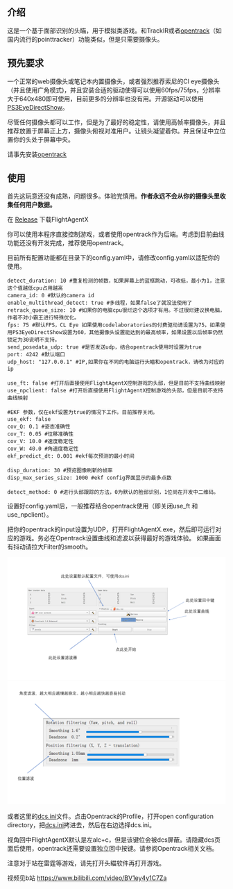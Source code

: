 ## 介绍
这是一个基于面部识别的头瞄，用于模拟类游戏。和TrackIR或者[opentrack](https://github.com/opentrack/opentrack)（如国内流行的pointtracker）功能类似，但是只需要摄像头。

## 预先要求
一个正常的web摄像头或笔记本内置摄像头，或者强烈推荐索尼的Cl eye摄像头（并且使用广角模式)，并且安装合适的驱动使得可以使用60fps/75fps，分辨率大于640x480即可使用，目前更多的分辨率也没有用。开源驱动可以使用[PS3EyeDirectShow](https://github.com/jkevin/PS3EyeDirectShow)。

尽管任何摄像头都可以工作，但是为了最好的稳定性，请使用高帧率摄像头，并且推荐放置于屏幕正上方，摄像头俯视对准用户。让镜头凝望着你。并且保证中立位置你的头处于屏幕中央。

请事先安装[opentrack](https://github.com/opentrack/opentrack)

## 使用
首先这玩意还没有成熟，问题很多。体验党慎用。**作者永远不会从你的摄像头里收集任何用户数据。**

在 [Release](https://github.com/xuhao1/FlightAgentX/releases) 下载FlightAgentX

你可以使用本程序直接控制游戏，或者使用opentrack作为后端。考虑到目前曲线功能还没有开发完成，推荐使用opentrack。

目前所有配置功能都在目录下的config.yaml中，请修改config.yaml以适配你的使用。

```
detect_duration: 10 #重复检测的帧数，如果屏幕上的蓝框跳动，可改低，最小为1，注意这个值越低cpu占用越高
camera_id: 0 #默认的camera id
enable_multithread_detect: true #多线程，如果false了就没法使用了
retrack_queue_size: 10 #如果你的电脑cpu很烂这个选项才有用。不过很烂建议换电脑，作者不对小霸王进行特殊优化。
fps: 75 #默认FPS，CL Eye 如果使用codelaboratories的付费驱动请设置为75，如果使用PS3EyeDirectShow设置为60，其他摄像头设置能达到的最高帧率，如果设置以后帧率仍然锁定为30说明不支持。
send_posedata_udp: true #是否发送udp，结合opentrack使用时设置为true
port: 4242 #默认端口
udp_host: "127.0.0.1" #IP,如果你在不同的电脑运行头瞄和opentrack，请改为对应的ip

use_ft: false #打开后直接使用FlightAgentX控制游戏的头部，但是目前不支持曲线映射
use_npclient: false #打开后直接使用FlightAgentX控制游戏的头部，但是目前不支持曲线映射

#EKF 参数，仅在ekf设置为true的情况下工作。目前推荐关闭。
use_ekf: false
cov_Q: 0.1 #姿态准确性 
cov_T: 0.05 #位移准确性
cov_V: 10.0 #速度稳定性
cov_W: 40.0 #角速度稳定性
ekf_predict_dt: 0.001 #ekf每次预测的最小时间

disp_duration: 30 #预览图像刷新的帧率
disp_max_series_size: 1000 #ekf config界面显示的最多点数

detect_method: 0 #进行头部跟踪的方法，0为默认的脸部识别，1位尚在开发中二维码。
```

设置好config.yaml后，一般推荐结合opentrack使用（即关闭use_ft 和use_npclient）。

把你的opentrack的input设置为UDP，打开FlightAgentX.exe，然后即可运行对应的游戏。务必在Opentrack设置曲线和滤波以获得最好的游戏体验。
如果画面有抖动请拉大Filter的smooth。

![c1](./opentracker_config.PNG)
![c2](./opentracker_config2.PNG)

或者这里的[dcs.ini](./docs/dcs.ini)文件。点击Opentrack的Profile，打开open configuration directory，把[dcs.ini](./docs/dcs.ini)拷进去，然后在右边选择dcs.ini。

视角回中FlightAgentX默认是左alc+c，但是该键位会被dcs屏蔽。请隐藏dcs页面后使用，opentrack还需要设置独立回中按键。请参阅Opentrack相关文档。

注意对于站在雷霆等游戏，请先打开头瞄软件再打开游戏。

视频见b站 https://www.bilibili.com/video/BV1ey4y1C7Za